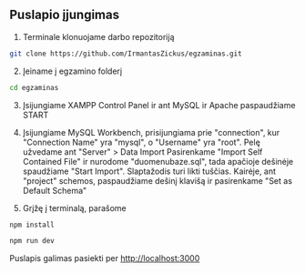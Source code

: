 ## Puslapio įjungimas

1. Terminale klonuojame darbo repozitoriją
```bash
git clone https://github.com/IrmantasZickus/egzaminas.git
```
2. Įeiname į egzamino folderį
```bash
cd egzaminas
```
3. Įsijungiame XAMPP Control Panel ir ant MySQL ir Apache paspaudžiame START

4. Įsijungiame MySQL Workbench, prisijungiama prie "connection", kur "Connection Name" yra "mysql", o "Username" yra "root".
Pelę užvedame ant "Server" > Data Import
Pasirenkame "Import Self Contained File" ir nurodome "duomenubaze.sql", tada apačioje dešinėje spaudžiame "Start Import". Slaptažodis turi likti tuščias.
Kairėje, ant "project" schemos, paspaudžiame dešinį klavišą ir pasirenkame "Set as Default Schema"

5. Grįžę į terminalą, parašome
```bash
npm install
```
```bash
npm run dev
```

Puslapis galimas pasiekti per [http://localhost:3000](http://localhost:3000)